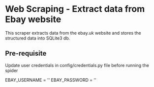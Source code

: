 # Web Scraping - Extract data from Ebay website
This scraper extracts data from the ebay.uk website and stores the structured data into SQLite3 db.

## Pre-requisite
Update user credentials in config/credentials.py file before running the spider

EBAY_USERNAME = ''
EBAY_PASSWORD = ''

